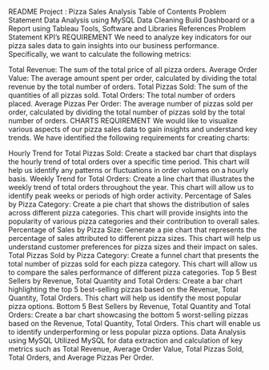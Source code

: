 README
Project : Pizza Sales Analysis
Table of Contents
Problem Statement
Data Analysis using MySQL
Data Cleaning
Build Dashboard or a Report using Tableau
Tools, Software and Libraries
References
Problem Statement
KPI’s REQUIREMENT
We need to analyze key indicators for our pizza sales data to gain insights into our business performance. Specifically, we want to calculate the following metrics:

Total Revenue: The sum of the total price of all pizza orders.
Average Order Value: The average amount spent per order, calculated by dividing the total revenue by the total number of orders.
Total Pizzas Sold: The sum of the quantities of all pizzas sold.
Total Orders: The total number of orders placed.
Average Pizzas Per Order: The average number of pizzas sold per order, calculated by dividing the total number of pizzas sold by the total number of orders.
CHARTS REQUIREMENT
We would like to visualize various aspects of our pizza sales data to gain insights and understand key trends. We have identified the following requirements for creating charts:

Hourly Trend for Total Pizzas Sold: Create a stacked bar chart that displays the hourly trend of total orders over a specific time period. This chart will help us identify any patterns or fluctuations in order volumes on a hourly basis.
Weekly Trend for Total Orders: Create a line chart that illustrates the weekly trend of total orders throughout the year. This chart will allow us to identify peak weeks or periods of high order activity.
Percentage of Sales by Pizza Category: Create a pie chart that shows the distribution of sales across different pizza categories. This chart will provide insights into the popularity of various pizza categories and their contribution to overall sales.
Percentage of Sales by Pizza Size: Generate a pie chart that represents the percentage of sales attributed to different pizza sizes. This chart will help us understand customer preferences for pizza sizes and their impact on sales.
Total Pizzas Sold by Pizza Category: Create a funnel chart that presents the total number of pizzas sold for each pizza category. This chart will allow us to compare the sales performance of different pizza categories.
Top 5 Best Sellers by Revenue, Total Quantity and Total Orders: Create a bar chart highlighting the top 5 best-selling pizzas based on the Revenue, Total Quantity, Total Orders. This chart will help us identify the most popular pizza options.
Bottom 5 Best Sellers by Revenue, Total Quantity and Total Orders: Create a bar chart showcasing the bottom 5 worst-selling pizzas based on the Revenue, Total Quantity, Total Orders. This chart will enable us to identify underperforming or less popular pizza options.
Data Analysis using MySQL
Utilized MySQL for data extraction and calculation of key metrics such as Total Revenue, Average Order Value, Total Pizzas Sold, Total Orders, and Average Pizzas Per Order.
